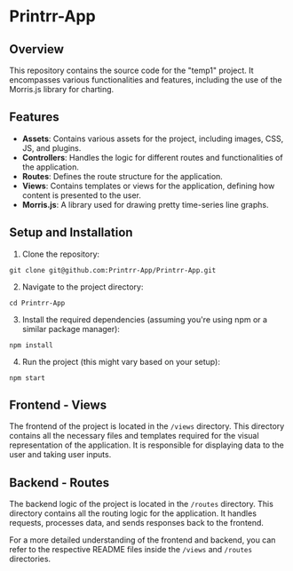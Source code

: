 # Printrr-App

## Overview

This repository contains the source code for the "temp1" project. It encompasses various functionalities and features, including the use of the Morris.js library for charting.

## Features

- **Assets**: Contains various assets for the project, including images, CSS, JS, and plugins.
- **Controllers**: Handles the logic for different routes and functionalities of the application.
- **Routes**: Defines the route structure for the application.
- **Views**: Contains templates or views for the application, defining how content is presented to the user.
- **Morris.js**: A library used for drawing pretty time-series line graphs.

## Setup and Installation

1. Clone the repository:
```
git clone git@github.com:Printrr-App/Printrr-App.git
```
2. Navigate to the project directory:
```
cd Printrr-App
```
3. Install the required dependencies (assuming you're using npm or a similar package manager):
```
npm install
```
4. Run the project (this might vary based on your setup):
```
npm start
```


## Frontend - Views

The frontend of the project is located in the `/views` directory. This directory contains all the necessary files and templates required for the visual representation of the application. It is responsible for displaying data to the user and taking user inputs.

## Backend - Routes

The backend logic of the project is located in the `/routes` directory. This directory contains all the routing logic for the application. It handles requests, processes data, and sends responses back to the frontend.

For a more detailed understanding of the frontend and backend, you can refer to the respective README files inside the `/views` and `/routes` directories.
